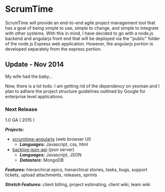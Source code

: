 # ScrumTime

ScrumTime will provide an end-to-end agile project management tool that has a goal of being simple to use, simple
to change, and simple to integrate with other systems.  With this in mind, I have decided to go with a node.js backend 
and angularjs front end that will be deployed via the "public" folder of the node.js Express web application.  However,
the angularjs portion is developed separately from the express portion.

## Update - Nov 2014
My wife had the baby...

Now, there is a lot todo.  I am getting rid of the dependency on yeoman and I plan to adhere the project structure guidelines outlined by Google for enterprise level applications.

### Next Release

1.0 GA ( 2015 )

_**Projects:**_ 

- [scrumtime-angularjs](https://github.com/erniep888/ScrumTime/tree/master/scrumtime-angularjs) (web browser UI)
    + _**Languages:**_ Javascript, css, html
- [backlog-json-api](https://github.com/erniep888/backlog-json-api) (json server)
    + _**Languages:**_ Javascript, JSON
    + _**Datastore:**_ MongoDB

_**Features:**_ hierarchical epics, hierarchical stories, tasks, bugs, support tickets, upload attachments, releases, sprints

_**Stretch Features:**_ client billing, project estimating, client wiki, team wiki